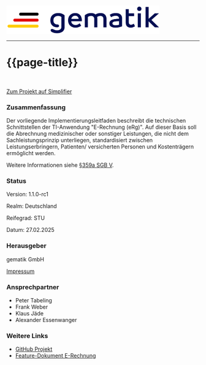 <img src="https://raw.githubusercontent.com/gematik/spec-ISiK-Basismodul/master-isik-stufe-2/Material/Gematik_Logo_Flag.png" alt="gematik logo" width="400"/>

----

# {{page-title}}

<br>

<a href="https://simplifier.net/e-rechnung/~introduction" class="btn btn-primary">Zum Projekt auf Simplifier</a>


### Zusammenfassung
Der vorliegende Implementierungsleitfaden beschreibt die technischen Schnittstellen der TI-Anwendung "E-Rechnung (eRg)". Auf dieser Basis soll die Abrechnung medizinischer oder sonstiger Leistungen, die nicht dem Sachleistungsprinzip unterliegen, standardisiert zwischen Leistungserbringern, Patienten/
versicherten Personen und Kostenträgern ermöglicht werden.

Weitere Informationen siehe [§359a SGB V](https://www.gesetze-im-internet.de/sgb_5/__359a.html).

### Status

Version: 1.1.0-rc1

Realm: Deutschland

Reifegrad: STU <!-- Draft, STU (Standard for Trial Use) oder Normativ--> 

Datum: 27.02.2025

### Herausgeber

gematik GmbH

[Impressum](https://www.gematik.de/impressum/)

### Ansprechpartner
* Peter Tabeling
* Frank Weber
* Klaus Jäde
* Alexander Essenwanger

### Weitere Links
<!-- z. B. Beschreibungen des UseCases, Datenmodell, ges. Vorgaben, fachliche Anforderungen, relevante Spezifikationen-->
* [GitHub Projekt](https://github.com/gematik/spec-E-Rechnung)
* [Feature-Dokument E-Rechnung](https://gemspec.gematik.de/prereleases/Draft_E-Rechnung/)










